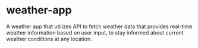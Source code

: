 # weather-app
A weather app that utilizes API to fetch weather data that provides real-time weather information based on user input, to stay informed about current weather conditions at any location.
